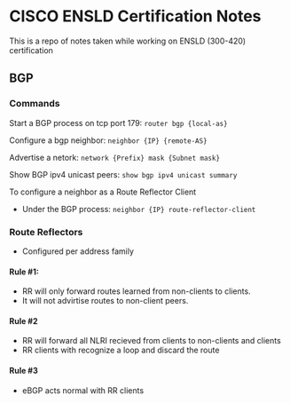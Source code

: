 # CISCO ENSLD Certification Notes
This is a repo of notes taken while working on ENSLD (300-420) certification


## BGP

### Commands

Start a BGP process on tcp port 179: 
`router bgp {local-as}`

Configure a bgp neighbor:
`neighbor {IP} {remote-AS}`

Advertise a netork:
`network {Prefix} mask {Subnet mask}`

Show BGP ipv4 unicast peers:
`show bgp ipv4 unicast summary`

To configure a neighbor as a Route Reflector Client
 - Under the BGP process:
`neighbor {IP} route-reflector-client` 

### Route Reflectors
- Configured per address family

#### Rule #1: 
 - RR will only forward routes learned from non-clients to clients. 
 - It will not advirtise routes to non-client peers.

#### Rule #2
 - RR will forward all NLRI recieved from clients to non-clients and clients
 - RR clients with recognize a loop and discard the route

 #### Rule #3
  - eBGP acts normal with RR clients
